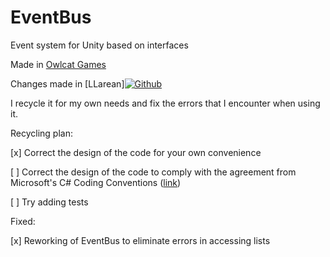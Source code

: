 # EventBus

Event system for Unity based on interfaces

Made in [Owlcat Games](https://owlcatgames.com/)

Changes made in [LLarean]<a href="https://github.com/llarean" target="_blank"><img alt="Github" src="https://img.shields.io/badge/GitHub-%2312100E.svg?&style=for-the-badge&logo=Github&logoColor=white" /></a>

I recycle it for my own needs and fix the errors that I encounter when using it.


Recycling plan:

[x] Сorrect the design of the code for your own convenience

[ ] Correct the design of the code to comply with the agreement from Microsoft's C# Coding Conventions ([link](https://github.com/mrrogercampbell/microsoft-codecamp-lecture-notes/blob/main/resources/microsofts-csharp-coding-conventions.md))

[ ] Try adding tests


Fixed:

[x] Reworking of EventBus to eliminate errors in accessing lists
